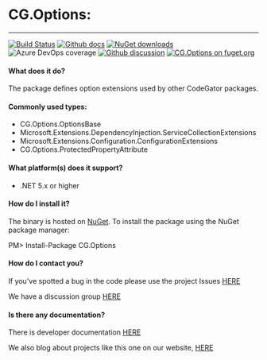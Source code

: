 # CG.Options: 
---
[![Build Status](https://dev.azure.com/codegator/CG.Options/_apis/build/status/CodeGator.CG.Options?branchName=master)](https://dev.azure.com/codegator/CG.Options/_build/latest?definitionId=21&branchName=master)
[![Github docs](https://img.shields.io/static/v1?label=Documentation&message=online&color=blue)](https://codegator.github.io/CG.Options/index.html)
[![NuGet downloads](https://img.shields.io/nuget/dt/CG.Options.svg?style=flat)](https://nuget.org/packages/CG.Options)
![Azure DevOps coverage](https://img.shields.io/azure-devops/coverage/codegator/CG.Options/21)
[![Github discussion](https://img.shields.io/badge/Discussion-online-blue)](https://github.com/CodeGator/CG.Options/discussions)
[![CG.Options on fuget.org](https://www.fuget.org/packages/CG.Options/badge.svg)](https://www.fuget.org/packages/CG.Options)

#### What does it do?
The package defines option extensions used by other CodeGator packages. 

#### Commonly used types:
* CG.Options.OptionsBase
* Microsoft.Extensions.DependencyInjection.ServiceCollectionExtensions
* Microsoft.Extensions.Configuration.ConfigurationExtensions
* CG.Options.ProtectedPropertyAttribute

#### What platform(s) does it support?
* .NET 5.x or higher

#### How do I install it?
The binary is hosted on [NuGet](https://www.nuget.org/packages/CG.Options/). To install the package using the NuGet package manager:

PM> Install-Package CG.Options

#### How do I contact you?
If you've spotted a bug in the code please use the project Issues [HERE](https://github.com/CodeGator/CG.Options/issues)

We have a discussion group [HERE](https://github.com/CodeGator/CG.Options/discussions)

#### Is there any documentation?
There is developer documentation [HERE](https://codegator.github.io/CG.Options/)

We also blog about projects like this one on our website, [HERE](http://www.codegator.com)

